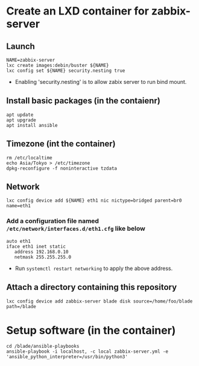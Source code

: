 # Create an LXD container for zabbix-server

## Launch
    NAME=zabbix-server
    lxc create images:debin/buster ${NAME}
    lxc config set ${NAME} security.nesting true

- Enabling 'security.nesting' is to allow zabix server to run bind mount.


## Install basic packages (in the contaienr)
    apt update
    apt upgrade
    apt install ansible

## Timezone (int the container)
    rm /etc/localtime
    echo Asia/Tokyo > /etc/timezone
    dpkg-reconfigure -f noninteractive tzdata

## Network
    lxc config device add ${NAME} eth1 nic nictype=bridged parent=br0 name=eth1

### Add a configuration file named `/etc/network/interfaces.d/eth1.cfg` like below
    auto eth1
    iface eth1 inet static
       address 192.168.0.10
       netmask 255.255.255.0

- Run `systemctl restart networking` to apply the above address.

## Attach a directory containing this repository
    lxc config device add zabbix-server blade disk source=/home/foo/blade path=/blade

# Setup software (in the container)
    cd /blade/ansible-playbooks
    ansible-playbook -i localhost, -c local zabbix-server.yml -e 'ansible_python_interpreter=/usr/bin/python3'
